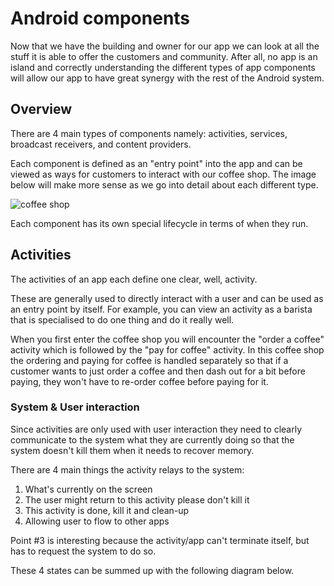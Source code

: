 # Android components #

Now that we have the building and owner for our app we can look at all the
stuff it is able to offer the customers and community. After all, no app is an
island and correctly understanding the different types of app components will
allow our app to have great synergy with the rest of the Android system.

## Overview ##

There are 4 main types of components namely: activities, services, broadcast
receivers, and content providers.

Each component is defined as an "entry point" into the app and can be viewed as
ways for customers to interact with our coffee shop. The image below will make
more sense as we go into detail about each different type.

![coffee shop](./images/shop.png)

Each component has its own special lifecycle in terms of when they run.

## Activities ##

The activities of an app each define one clear, well, activity.

These are generally used to directly interact with a user and can be used as an
entry point by itself. For example, you can view an activity as a barista that
is specialised to do one thing and do it really well. 

When you first enter the coffee shop you will encounter the "order a coffee"
activity which is followed by the "pay for coffee" activity. In this coffee
shop the ordering and paying for coffee is handled separately so that if a
customer wants to just order a coffee and then dash out for a bit before
paying, they won't have to re-order coffee before paying for it.

### System & User interaction ###

Since activities are only used with user interaction they need to clearly
communicate to the system what they are currently doing so that the system
doesn't kill them when it needs to recover memory.

There are 4 main things the activity relays to the system:

1. What's currently on the screen
2. The user might return to this activity please don't kill it
3. This activity is done, kill it and clean-up
4. Allowing user to flow to other apps

Point #3 is interesting because the activity/app can't terminate itself, but
has to request the system to do so.

These 4 states can be summed up with the following diagram below.
